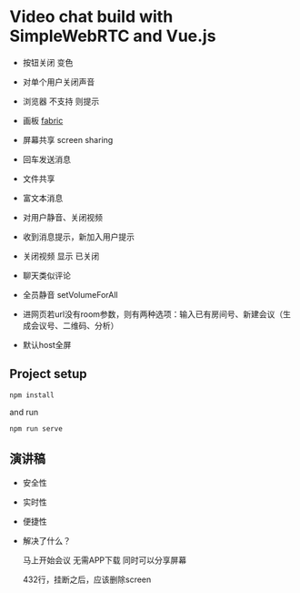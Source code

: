 # Video chat build with SimpleWebRTC and Vue.js

- 按钮关闭 变色

- 对单个用户关闭声音

- 浏览器 不支持 则提示

- 画板 [fabric](https://github.com/fabricjs/fabric.js)

- 屏幕共享 screen sharing

- 回车发送消息

- 文件共享

- 富文本消息

- 对用户静音、关闭视频

- 收到消息提示，新加入用户提示

- 关闭视频 显示 已关闭

- 聊天类似评论

- 全员静音 setVolumeForAll

- 进网页若url没有room参数，则有两种选项：输入已有房间号、新建会议（生成会议号、二维码、分析）

- 默认host全屏

## Project setup
```
npm install
```
and run

```
npm run serve
```

## 演讲稿

- 安全性

- 实时性

- 便捷性

- 解决了什么？
  
  马上开始会议
  无需APP下载
  同时可以分享屏幕



  432行，挂断之后，应该删除screen